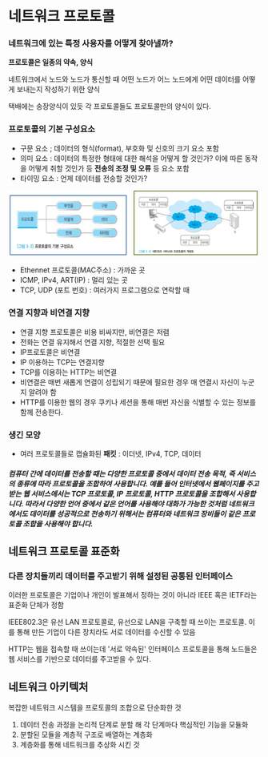 # 네트워크 프로토콜
### 네트워크에 있는 특정 사용자를 어떻게 찾아낼까?

**프로토콜은 일종의 약속, 양식**

네트워크에서 노드와 노드가 통신할 때 어떤 노드가 어느 노드에게 어떤 데이터를 어떻게 보내는지 작성하기 위한 양식

택배에는 송장양식이 있듯 각 프로토콜들도 프로토콜만의 양식이 있다.

### 프로토콜의 기본 구성요소
- 구문 요소 ; 데이터의 형식(format), 부호화 및 신호의 크기 요소 포함
- 의미 요소 : 데이터의 특정한 형태에 대한 해석을 어떻게 할 것인가? 이에 따른 동작을 어떻게 취할 것인가 등 **전송의 조정 및 오류** 등 요소 포함
- 타이밍 요소 : 언제 데이터를 전송할 것인가?

![프로토콜](./image/프로토콜.JPG)

- Ethennet 프로토콜(MAC주소) : 가까운 곳
- ICMP, IPv4, ART(IP) : 멀리 있는 곳
- TCP, UDP (포트 번호) : 여러가지 프로그램으로 연락할 때


### 연결 지향과 비연결 지향

- 연결 지향 프로토콜은 비용 비싸지만, 비연결은 저렴
- 전화는 연결 유지해서 연결 지향, 적절한 선택 필요
- IP프로토콜은 비연결
- IP 이용하는 TCP는 연결지향
- TCP를 이용하는 HTTP는 비연결
- 비연결은 매번 새롭게 연결이 성립되기 때문에 필요한 경우 매 연결시 자신이 누군지 알려야 함
- HTTP를 이용한 웹의 경우 쿠키나 세션을 통해 매번 자신을 식별할 수 있는 정보를 함께 전송한다.

### 생긴 모양
- 여러 프로토콜들로 캡슐화된 **패킷** : 이더넷, IPv4, TCP, 데이터

##### 컴퓨터 간에 데이터를 전송할 때는 다양한 프로토콜 중에서 데이터 전송 목적, 즉 서비스의 종류에 따라 프로토콜을 조합하여 사용합니다. 예를 들어 인터넷에서 웹페이지를 주고받는 웹 서비스에서는 TCP 프로토콜, IP 프로토콜, HTTP 프로토콜을 조합해서 사용합니다. 따라서 다양한 언어 중에서 같은 언어를 사용해야 대화가 가능한 것처럼 네트워크에서도 데이터를 성공적으로 전송하기 위해서는 컴퓨터와 네트워크 장비들이 같은 프로토콜 조합을 사용해야 합니다.


## 네트워크 프로토콜 표준화
### 다른 장치들끼리 데이터를 주고받기 위해 설정된 공통된 인터페이스

이러한 프로토콜은 기업이나 개인이 발표해서 정하는 것이 아니라 IEEE 혹은 IETF라는 표준화 단체가 정함

IEEE802.3은 유선 LAN 프로토콜로, 유선으로 LAN을 구축할 때 쓰이는 프로토콜. 이를 통해 만든 기업이 다른 장치라도 서로 데이터를 수신할 수 있음

HTTP는 웹을 접속할 때 쓰이는데 '서로 약속된' 인터페이스 프로토콜을 통해 노드들은 웹 서비스를 기반으로 데이터를 주고받을 수 있다.

## 네트워크 아키텍처
복잡한 네트워크 시스템을 프로토콜의 조합으로 단순화한 것

1. 데이터 전송 과정을 논리적 단계로 분할 해 각 단계마다 핵심적인 기능을 모듈화
2. 분할된 모듈을 계층적 구조로 배열하는 계층화
3. 계층화를 통해 네트워크를 추상화 시킨 것